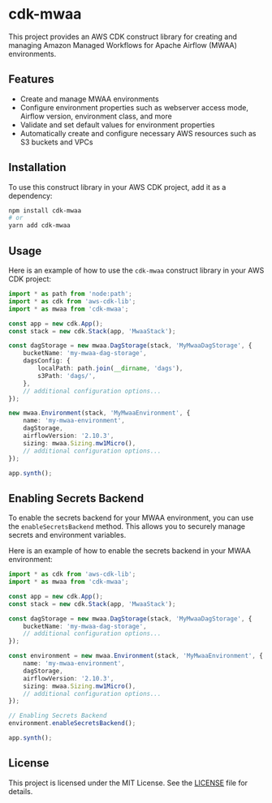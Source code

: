 # cdk-mwaa

This project provides an AWS CDK construct library for creating and managing Amazon Managed Workflows for Apache Airflow (MWAA) environments.

## Features

- Create and manage MWAA environments
- Configure environment properties such as webserver access mode, Airflow version, environment class, and more
- Validate and set default values for environment properties
- Automatically create and configure necessary AWS resources such as S3 buckets and VPCs

## Installation

To use this construct library in your AWS CDK project, add it as a dependency:

```sh
npm install cdk-mwaa
# or
yarn add cdk-mwaa
```

## Usage

Here is an example of how to use the `cdk-mwaa` construct library in your AWS CDK project:

```typescript
import * as path from 'node:path';
import * as cdk from 'aws-cdk-lib';
import * as mwaa from 'cdk-mwaa';

const app = new cdk.App();
const stack = new cdk.Stack(app, 'MwaaStack');

const dagStorage = new mwaa.DagStorage(stack, 'MyMwaaDagStorage', {
    bucketName: 'my-mwaa-dag-storage',
    dagsConfig: {
        localPath: path.join(__dirname, 'dags'),
        s3Path: 'dags/',
    },
    // additional configuration options...
});

new mwaa.Environment(stack, 'MyMwaaEnvironment', {
    name: 'my-mwaa-environment',
    dagStorage,
    airflowVersion: '2.10.3',
    sizing: mwaa.Sizing.mw1Micro(),
    // additional configuration options...
});

app.synth();
```

## Enabling Secrets Backend

To enable the secrets backend for your MWAA environment, you can use the `enableSecretsBackend` method. This allows you to securely manage secrets and environment variables.

Here is an example of how to enable the secrets backend in your MWAA environment:

```typescript
import * as cdk from 'aws-cdk-lib';
import * as mwaa from 'cdk-mwaa';

const app = new cdk.App();
const stack = new cdk.Stack(app, 'MwaaStack');

const dagStorage = new mwaa.DagStorage(stack, 'MyMwaaDagStorage', {
    bucketName: 'my-mwaa-dag-storage',
    // additional configuration options...
});

const environment = new mwaa.Environment(stack, 'MyMwaaEnvironment', {
    name: 'my-mwaa-environment',
    dagStorage,
    airflowVersion: '2.10.3',
    sizing: mwaa.Sizing.mw1Micro(),
    // additional configuration options...
});

// Enabling Secrets Backend
environment.enableSecretsBackend();

app.synth();
```

## License

This project is licensed under the MIT License. See the [LICENSE](LICENSE) file for details.
